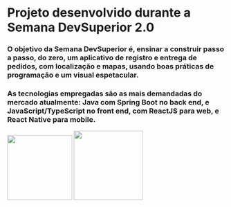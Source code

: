 <h1>Projeto desenvolvido durante a Semana DevSuperior 2.0</h1>

<h3>O objetivo da Semana DevSuperior é, ensinar a construir passo a passo, do zero, um aplicativo de registro e entrega de pedidos, com localização e mapas, usando boas práticas de programação e um visual espetacular. </h3>

<h3>As tecnologias empregadas são as mais demandadas do mercado atualmente: Java com Spring Boot no back end, e JavaScript/TypeScript no front end, com ReactJS para web, e React Native para mobile.</h3>

<img src="https://e4developer.com/wp-content/uploads/2018/01/spring-boot.png" height="150"></img>
<img src="https://www.metaltoad.com/sites/default/files/styles/large_personal_photo_870x500_/public/2020-05/react-js-blog-header.png?itok=VbfDeSgJ" height="160"></img>
